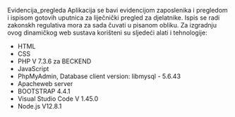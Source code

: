 Evidencija_pregleda
Aplikacija se bavi evidencijom zaposlenika i pregledom i ispisom gotovih uputnica za liječnički pregled za djelatnike.
Ispis se radi zakonskh regulativa mora za sada čuvati u pisanom obliku.
Za izgradnju ovog dinamičkog web sustava korišteni su sljedeći alati i tehnologije:
 - HTML
 - CSS
 - PHP V 7.3.6 za BECKEND
 - JavaScript
 - PhpMyAdmin, Database client version: libmysql - 5.6.43
 - Apacheweb server
 - BOOTSTRAP 4.4.1
 - Visual Studio Code V 1.45.0
 - Node.js V12.8.1

